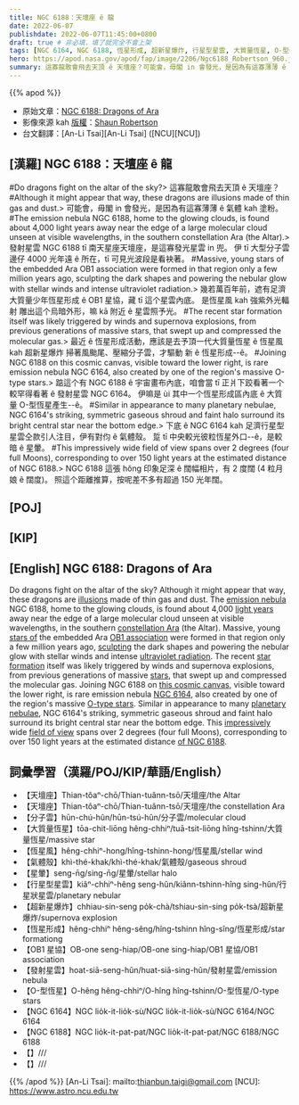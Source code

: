 ```yaml
---
title: NGC 6188：天壇座 ê 龍
date: 2022-06-07
publishdate: 2022-06-07T11:45:00+0800
draft: true # 非必填，填了就完全不會上架
tags: [NGC 6164, NGC 6188, 恆星形成, 超新星爆炸, 行星型星雲, 大質量恆星, O-型恆星, 恆星風, 天壇座, 發射星雲, 分子雲, OB1 星協, 星暈]
hero: https://apod.nasa.gov/apod/fap/image/2206/Ngc6188_Robertson_960.jpg
summary: 這寡龍敢會飛去天頂 ê 天壇座？可能會，毋閣 in 會發光，是因為有這寡薄薄 ê 氣體 kah 塗粉。
---
```


{{% apod %}}

- 原始文章：[NGC 6188: Dragons of Ara](https://apod.nasa.gov/apod/ap220607.html)
- 影像來源 kah [版權][copyright]：[Shaun Robertson](https://www.darkmoonastrophotography.com/about-1)
- 台文翻譯：[An-Li Tsai][An-Li Tsai] ([NCU][NCU])

## [漢羅] NGC 6188：天壇座 ê 龍

#Do dragons fight on the altar of the sky?>
這寡龍敢會飛去天頂 ê 天壇座？
#Although it might appear that way, these dragons are illusions made of thin gas and dust.>
可能會，毋閣 in 會發光，是因為有這寡薄薄 ê 氣體 kah 塗粉。
#The emission nebula NGC 6188, home to the glowing clouds, is found about 4,000 light years away near the edge of a large molecular cloud unseen at visible wavelengths, in the southern constellation Ara (the Altar).>
發射星雲 NGC 6188 tī 南天星座天壇座，是這寡發光星雲 in 兜。
伊 tī 大型分子雲邊仔 4000 光年遠 ê 所在，tī 可見光波段是看袂著。
#Massive, young stars of the embedded Ara OB1 association were formed in that region only a few million years ago, sculpting the dark shapes and powering the nebular glow with stellar winds and intense ultraviolet radiation.>
幾若萬百年前，遮有足濟大質量少年恆星形成 ê OB1 星協，藏 tī 這个星雲內底。
是恆星風 kah 強紫外光輻射 雕出這个烏暗外形，嘛 kā 附近 ê 星雲照予光。
#The recent star formation itself was likely triggered by winds and supernova explosions, from previous generations of massive stars, that swept up and compressed the molecular gas.>
最近 ê 恆星形成活動，應該是去予頂一代大質量恆星 ê 恆星風 kah 超新星爆炸 掃著風颱尾、壓縮分子雲，才驅動 新 ê 恆星形成--ê。
#Joining NGC 6188 on this cosmic canvas, visible toward the lower right, is rare emission nebula NGC 6164, also created by one of the region's massive O-type stars.>
踮這个有 NGC 6188 ê 宇宙畫布內底，咱會當 tī 正爿下跤看著一个較罕得看著 ê 發射星雲 NGC 6164。
伊嘛是 ùi 其中一个恆星形成區內底 ê 大質量 O-型恆星產生--ê。
#Similar in appearance to many planetary nebulae, NGC 6164's striking, symmetric gaseous shroud and faint halo surround its bright central star near the bottom edge.>
下底 ê NGC 6164 kah 足濟行星型星雲仝款引人注目，伊有對伨 ê 氣體殼。
踅 tī 中央較光彼粒恆星外口--ê，是較暗 ê 星暈。
#This impressively wide field of view spans over 2 degrees (four full Moons), corresponding to over 150 light years at the estimated distance of NGC 6188.>
NGC 6188 這張 hŏng 印象足深 ê 闊幅相片，有 2 度闊 (4 粒月娘 ê 闊度)。
照這个距離推算，按呢差不多有超過 150 光年闊。

## [POJ]

## [KIP]

## [English] NGC 6188: Dragons of Ara
Do dragons fight on the altar of the sky?
Although it might appear that way, these dragons are [illusions][illusions] made of thin gas and dust.
The [emission nebula][emission nebula] NGC 6188, home to the glowing clouds, is found about 4,000 [light years][light years] away near the edge of a large molecular cloud unseen at visible wavelengths, in the southern [constellation Ara][constellation Ara] (the Altar).
Massive, young [stars of][stars of] the embedded Ara [OB1 association][OB1 association] were formed in that region only a few million years ago, [sculpting][sculpting] the dark shapes and powering the nebular glow with stellar winds and intense [ultraviolet radiation][ultraviolet radiation].
The recent [star formation][star formation] itself was likely triggered by winds and supernova explosions, from previous generations of massive [stars][stars], that swept up and compressed the molecular gas.
Joining NGC 6188 on [this cosmic canvas][this cosmic canvas], visible toward the lower right, is rare emission nebula [NGC 6164][NGC 6164], also created by one of the region's massive [O-type stars][O-type stars].
Similar in appearance to many [planetary nebulae][planetary nebulae], NGC 6164's striking, symmetric gaseous shroud and faint halo surround its bright central star near the bottom edge.
This [impressively][impressively] wide [field of view][field of view] spans over 2 degrees (four full Moons), corresponding to over 150 light years at the estimated distance [of NGC 6188][of NGC 6188].

## 詞彙學習（漢羅/POJ/KIP/華語/English）
- 【天壇座】Thian-tôaⁿ-chō/Thian-tuânn-tsō/天壇座/the Altar
- 【天壇座】Thian-tôaⁿ-chō/Thian-tuânn-tsō/天壇座/the constellation Ara
- 【分子雲】hūn-chú-hûn/hūn-tsú-hûn/分子雲/molecular cloud
- 【大質量恆星】tōa-chit-liōng hêng-chhiⁿ/tuā-tsit-liōng hîng-tshinn/大質量恆星/massive star
- 【恆星風】hêng-chhiⁿ-hong/hîng-tshinn-hong/恆星風/stellar wind
- 【氣體殼】khì-thé-khak/khì-thé-khak/氣體殼/gaseous shroud
- 【星暈】seng-n̄g/sing-n̄g/星暈/stellar halo
- 【行星型星雲】kiâⁿ-chhiⁿ-hêng seng-hûn/kiânn-tshinn-hîng sing-hûn/行星狀星雲/planetary nebular
- 【超新星爆炸】chhiau-sin-seng po̍k-chà/tshiau-sin-sing po̍k-tsà/超新星爆炸/supernova explosion
- 【恆星形成】hêng-chhiⁿ hêng-sêng/hîng-tshinn hîng-sîng/恆星形成/star formationg
- 【OB1 星協】OB-one seng-hiap/OB-one sing-hiap/OB1 星協/OB1 association
- 【發射星雲】hoat-siā-seng-hûn/huat-siā-sing-hûn/發射星雲/emission nebula
- 【O-型恆星】O-hêng hêng-chhiⁿ/O-hîng hîng-tshinn/O-型恆星/O-type stars
- 【NGC 6164】NGC lio̍k-it-lio̍k-sù/NGC lio̍k-it-lio̍k-sù/NGC 6164/NGC 6164
- 【NGC 6188】NGC lio̍k-it-pat-pat/NGC lio̍k-it-pat-pat/NGC 6188/NGC 6188
- 【】///
- 【】///

{{% /apod %}}
[An-Li Tsai]: mailto:thianbun.taigi@gmail.com
[NCU]: https://www.astro.ncu.edu.tw

[copyright]: https://apod.nasa.gov/apod/fap/lib/about_apod.html#srapply

[illusions]:https://en.wikipedia.org/wiki/Pareidolia
[emission nebula]:https://en.wikipedia.org/wiki/Emission_nebula
[light years]:https://www.grc.nasa.gov/www/k-12/Numbers/Math/Mathematical_Thinking/how_long_is_a_light_year.htm
[constellation Ara]:https://en.wikipedia.org/wiki/Ara_(constellation)
[stars of]:http://arxiv.org/abs/1105.3629
[OB1 association]:https://en.wikipedia.org/wiki/Stellar_association#Stellar_associations
[sculpting]:https://apod.nasa.gov/apod/ap080313.html
[ultraviolet radiation]:https://science.nasa.gov/ems/10_ultravioletwaves
[star formation]:https://science.nasa.gov/astrophysics/focus-areas/how-do-stars-form-and-evolve
[stars]:https://spaceplace.nasa.gov/search/stars/
[this cosmic canvas]:https://www.instagram.com/p/CdarSBLJVH3/
[NGC 6164]:https://apod.nasa.gov/apod/ap140522.html
[O-type stars]:https://en.wikipedia.org/wiki/O-type_star
[planetary nebulae]:https://apod.nasa.gov/apod/ap110218.html
[impressively]:https://cdn.petcarerx.com/blog/wp-content-uploads-2015-07-surprise-dog.jpg
[field of view]:https://apod.nasa.gov/apod/image/2206/Ngc6188_Robertson_2000.jpg
[of NGC 6188]:http://www.youtube.com/watch?v=Gn9mZpAcbF8
